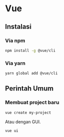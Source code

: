 # Vue

## Instalasi

### Via npm

```bash
npm install -g @vue/cli
```

### Via yarn

```bash
yarn global add @vue/cli
```

## Perintah Umum

### Membuat project baru

```bash
vue create my-project
```

Atau dengan GUI.

```bash
vue ui
```

